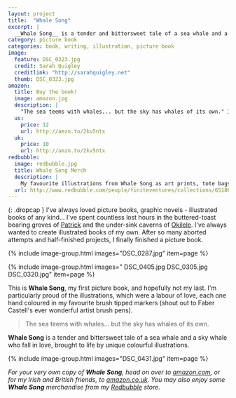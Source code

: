 ```yaml
---
layout: project
title:  "Whale Song"
excerpt: |
  __Whale Song__ is a tender and bittersweet tale of a sea whale and a sky whale who fall in love, brought to life by unique colourful illustrations.
category: picture book
categories: book, writing, illustration, picture book
image:
  feature: DSC_0323.jpg
  credit: Sarah Quigley
  creditlink: "http://sarahquigley.net"
  thumb: DSC_0323.jpg
amazon:
  title: Buy the book!
  image: amazon.jpg
  description: |
    "The sea teems with whales... but the sky has whales of its own." Immerse yourself in the tender and bittersweet tale of a sea whale and a sky whale who fall in love, brought to life by unique colourful illustrations.
  us:
    price: 12
    url: http://amzn.to/2kv5ntx
  uk:
    price: 10
    url: http://amzn.to/2kv5ntx
redbubble:
  image: redbubble.jpg
  title: Whale Song Merch
  description: |
    My favourite illustrations from Whale Song as art prints, tote bags, stationary, phone cases and more!
  url: http://www.redbubble.com/people/finiteventures/collections/651866-whale-song?asc=u
---
```


{: .dropcap }
I've always loved picture books, graphic novels - illustrated books of any kind... I've spent countless lost hours in the buttered-toast bearing groves of [Patrick](http://amzn.to/2kEnDzN) and the under-sink caverns of [Okilele](http://amzn.to/2lBXss1). I've always wanted to create illustrated books of my own. After so many aborted attempts and half-finished projects, I finally finished a picture book.

{% include image-group.html images="DSC_0287.jpg" item=page %}

{% include image-group.html images=" DSC_0405.jpg DSC_0305.jpg DSC_0320.jpg" item=page %}

This is __Whale Song__, my first picture book, and hopefully not my last. I'm particularly proud of the illustrations, which were a labour of love, each one hand coloured in my favourite brush tipped markers (shout out to Faber Castell's ever wonderful artist brush pens).

> The sea teems with whales... but the sky has whales of its own.

__Whale Song__ is a tender and bittersweet tale of a sea whale and a sky whale who fall in love, brought to life by unique colourful illustrations.

{% include image-group.html images="DSC_0431.jpg" item=page %}

_For your very own copy of __Whale Song__, head on over to [amazon.com](page.amazon.us.url), or for my Irish and British friends, to [amazon.co.uk](page.amazon.uk.url). You may also enjoy some __Whale Song__ merchandise from my [Redbubble](page.redbubble.url) store._
